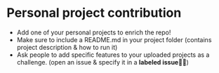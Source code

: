 # Personal project contribution

- Add one of your personal projects to enrich the repo!
- Make sure to include a README.md in your project folder (contains project description & how to run it)
- Ask people to add specific features to your uploaded projects as a challenge. (open an issue & specify it in a **labeled issue**:bookmark::pushpin:)
